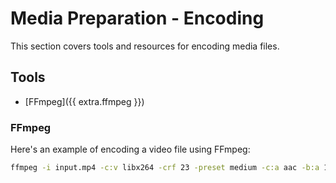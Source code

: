 # Media Preparation - Encoding

This section covers tools and resources for encoding media files.

## Tools
- [FFmpeg]({{ extra.ffmpeg }})

### FFmpeg
Here's an example of encoding a video file using FFmpeg:

```bash
ffmpeg -i input.mp4 -c:v libx264 -crf 23 -preset medium -c:a aac -b:a 128k output.mp4
```